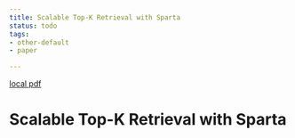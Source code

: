 ```yaml
---
title: Scalable Top-K Retrieval with Sparta
status: todo
tags:
- other-default
- paper

---
```


[local pdf](../../../pdfs/Scalable%20Top-K%20Retrieval%20with%20Sparta.pdf)

# Scalable Top-K Retrieval with Sparta

